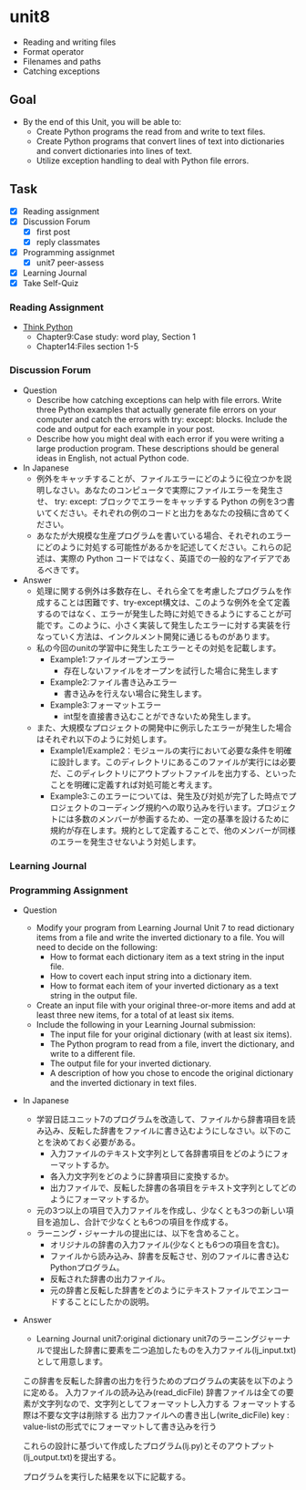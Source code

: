 # unit8

- Reading and writing files
- Format operator
- Filenames and paths
- Catching exceptions

## Goal

- By the end of this Unit, you will be able to:
  - Create Python programs the read from and write to text files.
  - Create Python programs that convert lines of text into dictionaries and convert dictionaries into lines of text.
  - Utilize exception handling to deal with Python file errors.

## Task

- [x] Reading assignment
- [x] Discussion Forum
  - [x] first post
  - [x] reply classmates
- [x] Programming assignmet
  - [x] unit7 peer-assess
- [x] Learning Journal
- [x] Take Self-Quiz

### Reading Assignment

- [Think Python](file:///Users/hayashir/work/Github/UoPeople/CS1101/text/TEXT%20-%20Think%20Python%202e.pdf)
  - Chapter9:Case study: word play, Section 1
  - Chapter14:Files section 1-5

### Discussion Forum

- Question
  - Describe how catching exceptions can help with file errors. Write three Python examples that actually generate file errors on your computer and catch the errors with try: except: blocks. Include the code and output for each example in your post.
  - Describe how you might deal with each error if you were writing a large production program. These descriptions should be general ideas in English, not actual Python code.
- In Japanese
  - 例外をキャッチすることが、ファイルエラーにどのように役立つかを説明しなさい。あなたのコンピュータで実際にファイルエラーを発生させ、 try: except: ブロックでエラーをキャッチする Python の例を3つ書いてください。それぞれの例のコードと出力をあなたの投稿に含めてください。
  - あなたが大規模な生産プログラムを書いている場合、それぞれのエラーにどのように対処する可能性があるかを記述してください。これらの記述は、実際の Python コードではなく、英語での一般的なアイデアであるべきです。
- Answer
  - 処理に関する例外は多数存在し、それら全てを考慮したプログラムを作成することは困難です、try-except構文は、このような例外を全て定義するのではなく、エラーが発生した時に対処できるようにすることが可能です。このように、小さく実装して発生したエラーに対する実装を行なっていく方法は、インクルメント開発に通じるものがあります。
  - 私の今回のunitの学習中に発生したエラーとその対処を記載します。
    - Example1:ファイルオープンエラー
      - 存在しないファイルをオープンを試行した場合に発生します
    - Example2:ファイル書き込みエラー
      - 書き込みを行えない場合に発生します。
    - Example3:フォーマットエラー
      - int型を直接書き込むことができないため発生します。
  - また、大規模なプロジェクトの開発中に例示したエラーが発生した場合はそれぞれ以下のように対処します。
    - Example1/Example2：モジュールの実行において必要な条件を明確に設計します。このディレクトリにあるこのファイルが実行には必要だ、このディレクトリにアウトプットファイルを出力する、といったことを明確に定義すれば対処可能と考えます。
    - Example3:このエラーについては、発生及び対処が完了した時点でプロジェクトのコーディング規約への取り込みを行います。プロジェクトには多数のメンバーが参画するため、一定の基準を設けるために規約が存在します。規約として定義することで、他のメンバーが同様のエラーを発生させないよう対処します。

### Learning Journal

### Programming Assignment

- Question
  - Modify your program from Learning Journal Unit 7 to read dictionary items from a file and write the inverted dictionary to a file. You will need to decide on the following:
    - How to format each dictionary item as a text string in the input file.
    - How to covert each input string into a dictionary item.
    - How to format each item of your inverted dictionary as a text string in the output file.
  - Create an input file with your original three-or-more items and add at least three new items, for a total of at least six items.
  - Include the following in your Learning Journal submission:
    - The input file for your original dictionary (with at least six items).
    - The Python program to read from a file, invert the dictionary, and write to a different file.
    - The output file for your inverted dictionary.
    - A description of how you chose to encode the original dictionary and the inverted dictionary in text files.
- In Japanese
  - 学習日誌ユニット7のプログラムを改造して、ファイルから辞書項目を読み込み、反転した辞書をファイルに書き込むようにしなさい。以下のことを決めておく必要がある。
    - 入力ファイルのテキスト文字列として各辞書項目をどのようにフォーマットするか。
    - 各入力文字列をどのように辞書項目に変換するか。
    - 出力ファイルで、反転した辞書の各項目をテキスト文字列としてどのようにフォーマットするか。
  - 元の3つ以上の項目で入力ファイルを作成し、少なくとも3つの新しい項目を追加し、合計で少なくとも6つの項目を作成する。
  - ラーニング・ジャーナルの提出には、以下を含めること。
    - オリジナルの辞書の入力ファイル(少なくとも6つの項目を含む)。
    - ファイルから読み込み、辞書を反転させ、別のファイルに書き込むPythonプログラム。
    - 反転された辞書の出力ファイル。
    - 元の辞書と反転した辞書をどのようにテキストファイルでエンコードすることにしたかの説明。

- Answer
  - Learning Journal unit7:original dictionary
  unit7のラーニングジャーナルで提出した辞書に要素を二つ追加したものを入力ファイル(lj_input.txt)として用意します。

  この辞書を反転した辞書の出力を行うためのプログラムの実装を以下のように定める。
    入力ファイルの読み込み(read_dicFile)
      辞書ファイルは全ての要素が文字列なので、文字列としてフォーマットし入力する
      フォーマットする際は不要な文字は削除する
    出力ファイルへの書き出し(write_dicFile)
      key : value-listの形式でにフォーマットして書き込みを行う
  
  これらの設計に基づいて作成したプログラム(lj.py)とそのアウトプット(lj_output.txt)を提出する。

  プログラムを実行した結果を以下に記載する。
